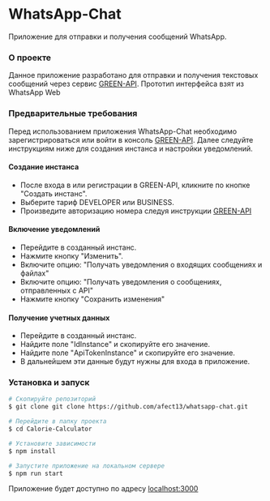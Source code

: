 # WhatsApp-Chat
Приложение для отправки и получения сообщений WhatsApp.

### О проекте

Данное приложение разработано для отправки и получения текстовых сообщений через сервис [GREEN-API](https://green-api.com/). 
Прототип интерфейса взят из WhatsApp Web

### Предварительные требования

Перед использованием приложения WhatsApp-Chat необходимо зарегистрироваться или войти в консоль  [GREEN-API](https://console.green-api.com/auth). Далее следуйте инструкциям ниже для создания инстанса и настройки уведомлений.

#### Создание инстанса
- После входа в или регистрации в GREEN-API, кликните по кнопке "Создать инстанс".
- Выберите тариф DEVELOPER или BUSINESS.
- Произведите авторизацию номера следуя инструкции  [GREEN-API](https://green-api.com/docs/before-start/#qr)

#### Включение уведомлений
- Перейдите в созданный инстанс.
- Нажмите кнопку "Изменить".
- Включите опцию: "Получать уведомления о входящих сообщениях и файлах"
- Включите опцию: "Получать уведомления о сообщениях, отправленных с API"
- Нажмите кнопку "Сохранить изменения"

#### Получение учетных данных
- Перейдите в созданный инстанс.
- Найдите поле "IdInstance" и скопируйте его значение.
- Найдите поле "ApiTokenInstance" и скопируйте его значение.
- В дальнейшем эти данные будут нужны для входа в приложение.

### Установка и запуск

``` bash
# Скопируйте репозиторий
$ git clone git clone https://github.com/afect13/whatsapp-chat.git

# Перейдите в папку проекта
$ cd Calorie-Calculator

# Установите зависимости
$ npm install

# Запустите приложение на локальном сервере
$ npm run start
```
Приложение будет доступно по адресу [localhost:3000](http://localhost:3000)

